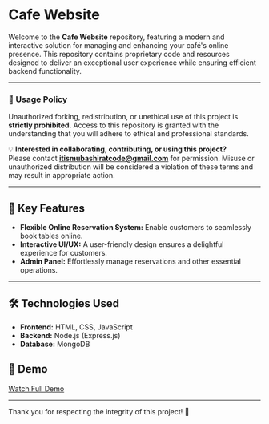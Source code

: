 # Cafe Website  


Welcome to the **Cafe Website** repository, featuring a modern and interactive solution for managing and enhancing your café's online presence. This repository contains proprietary code and resources designed to deliver an exceptional user experience while ensuring efficient backend functionality.  

---

### 🚫 Usage Policy  
Unauthorized forking, redistribution, or unethical use of this project is **strictly prohibited**. Access to this repository is granted with the understanding that you will adhere to ethical and professional standards.  

💡 **Interested in collaborating, contributing, or using this project?**  
Please contact **[itismubashiratcode@gmail.com](mailto:itismubashiratcode@gmail.com)** for permission. Misuse or unauthorized distribution will be considered a violation of these terms and may result in appropriate action.  

---

## 🌟 Key Features  
- **Flexible Online Reservation System:** Enable customers to seamlessly book tables online.  
- **Interactive UI/UX:** A user-friendly design ensures a delightful experience for customers.  
- **Admin Panel:** Effortlessly manage reservations and other essential operations.  

---

## 🛠️ Technologies Used  
- **Frontend:** HTML, CSS, JavaScript  
- **Backend:** Node.js (Express.js)  
- **Database:** MongoDB  


## 🎥 Demo
[Watch Full Demo](https://www.loom.com/share/78bc1adf2fc442f490aa381acce52e9a)

---

Thank you for respecting the integrity of this project! 🚀
